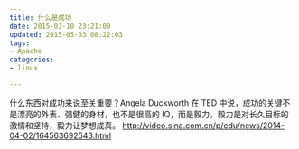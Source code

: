 ```yaml
---
title: 什么是成功
date: 2015-03-10 23:21:00
updated: 2015-05-03 08:22:03
tags: 
- Apache
categories: 
- linux

---
```

什么东西对成功来说至关重要？Angela Duckworth 在 TED 中说，成功的关键不是漂亮的外表、强健的身材，也不是很高的 IQ，而是毅力。毅力是对长久目标的激情和坚持，毅力让梦想成真。
http://video.sina.com.cn/p/edu/news/2014-04-02/164563692543.html